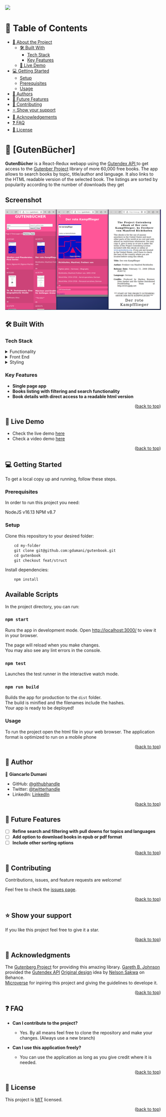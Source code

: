 ![](https://img.shields.io/badge/Microverse-blueviolet)
<a name="readme-top"></a>

<!-- TABLE OF CONTENTS -->

# 📗 Table of Contents

- [📖 About the Project](#about-project)
  - [🛠 Built With](#built-with)
    - [Tech Stack](#tech-stack)
    - [Key Features](#key-features)
  - [🚀 Live Demo](#live-demo)
- [💻 Getting Started](#getting-started)
  - [Setup](#setup)
  - [Prerequisites](#prerequisites)
  - [Usage](#usage)
- [👥 Authors](#authors)
- [🔭 Future Features](#future-features)
- [🤝 Contributing](#contributing)
- [⭐️ Show your support](#support)
- [🙏 Acknowledgements](#acknowledgements)
- [❓ FAQ](#faq)
- [📝 License](#license)

<!-- PROJECT DESCRIPTION -->

# 📖 [GutenBücher] <a name="about-project"></a>

**GutenBücher** is a React-Redux webapp using the [Gutendex API ](https://gutendex.com/) to get access to the [Gutenber Project](https://www.gutenberg.org/) library of more 60,000 free books. The app allows to search books by topic, title/author and language.
It also links to the HTML readable version of the selected book. The listings are sorted by popularity according to the number of downloads they get

## Screenshot

![screenshot](./Screenshot_gutenbook.png)

## 🛠 Built With <a name="built-with"></a>

### Tech Stack <a name="tech-stack"></a>

<details>
  <summary>Functionality</summary>
  <ul>
    <li><a href="https://developer.mozilla.org/en-US/docs/Web/JavaScript">JavaScript</a></li>
    <li><a href="https://redux.js.org/">Redux</a></li>
  </ul>
</details>

<details>
  <summary>Front End</summary>
  <ul>
    <li><a href="https://reactjs.org/docs/getting-started.html">React</a></li>
  </ul>
</details>

<details>
<summary>Styling</summary>
  <ul>
    <li><a href="https://developer.mozilla.org/en-US/docs/Web/CSS">CSS</a></li>
  </ul>
</details>

<!-- Features -->

### Key Features <a name="key-features"></a>

- **Single page app**
- **Books listing with filtering and search functionality**
- **Book details with direct access to a readable html version**

<p align="right">(<a href="#readme-top">back to top</a>)</p>

<!-- LIVE DEMO -->

## 🚀 Live Demo <a name="live-demo"></a>

- Check the live demo [here](https://gutenbook.onrender.com/)
- Check a video demo [here](https://www.loom.com/share/a0f98784d8954007b53260512572501e)

<p align="right">(<a href="#readme-top">back to top</a>)</p>

<!-- GETTING STARTED -->

## 💻 Getting Started <a name="getting-started"></a>

To get a local copy up and running, follow these steps.

### Prerequisites

In order to run this project you need:

NodeJS v16.13
NPM v8.7

### Setup

Clone this repository to your desired folder:

``` 
    cd my-folder
    git clone git@github.com:gdumani/gutenbook.git
    cd gutenbook
    git checkout feat/struct
```

Install dependencies:

```
    npm install
```

## Available Scripts

In the project directory, you can run:

### `npm start`

Runs the app in development mode.
Open [http://localhost:3000/](http://localhost:3000/) to view it in your browser.

The page will reload when you make changes.\
You may also see any lint errors in the console.

### `npm test`

Launches the test runner in the interactive watch mode.

### `npm run build`

Builds the app for production to the `dist` folder.\
The build is minified and the filenames include the hashes.\
Your app is ready to be deployed!

### Usage

To run the project open the html file in your web browser. 
The application format is optimized to run on a mobile phone 

<p align="right">(<a href="#readme-top">back to top</a>)</p>

<!-- AUTHORS -->

## 👥 Author <a name="authors"></a>

👤 **Giancarlo Dumani**

- GitHub: [@githubhandle](https://github.com/gdumani)
- Twitter: [@twitterhandle](https://twitter.com/gdumani1)
- LinkedIn: [LinkedIn](https://www.linkedin.com/in/gdumani/)

<p align="right">(<a href="#readme-top">back to top</a>)</p>

<!-- FUTURE FEATURES -->

## 🔭 Future Features <a name="future-features"></a>

- [ ] **Refine search and filtering with pull downs for topics and languages**
- [ ] **Add option to download books in epub or pdf format**
- [ ] **Include other sorting options**

<p align="right">(<a href="#readme-top">back to top</a>)</p>

<!-- CONTRIBUTING -->

## 🤝 Contributing <a name="contributing"></a>

Contributions, issues, and feature requests are welcome!

Feel free to check the [issues page](../../issues/).

<p align="right">(<a href="#readme-top">back to top</a>)</p>

<!-- SUPPORT -->

## ⭐️ Show your support <a name="support"></a>

If you like this project feel free to give it a star.

<p align="right">(<a href="#readme-top">back to top</a>)</p>

<!-- ACKNOWLEDGEMENTS -->

## 🙏 Acknowledgments <a name="acknowledgements"></a>

The [Gutenberg Project](https://www.gutenberg.org/) for providing this amazing library.
[Gareth B. Johnson](https://github.com/garethbjohnson/gutendex) provided the [Gutendex API](https:/gutendex.com)
[Original design](<https://www.behance.net/gallery/31579789/Ballhead-App-(Free-PSDs)>) idea by [Nelson Sakwa](https://www.behance.net/sakwadesignstudio) on Behance.\
[Microverse](https://www.microverse.org/) for inpiring this project and giving the guidelines to develope it.

<p align="right">(<a href="#readme-top">back to top</a>)</p>

<!-- FAQ (optional) -->

## ❓ FAQ <a name="faq"></a>

- **Can I contribute to the project?**

  - Yes. By all means feel free to clone the repository and make your changes. (Always use a new branch)

- **Can I use this application freely?**

  - You can use the application as long as you give credit where it is needed.

<p align="right">(<a href="#readme-top">back to top</a>)</p>

<!-- LICENSE -->

## 📝 License <a name="license"></a>

This project is [MIT](./LICENSE) licensed.

<p align="right">(<a href="#readme-top">back to top</a>)</p>
